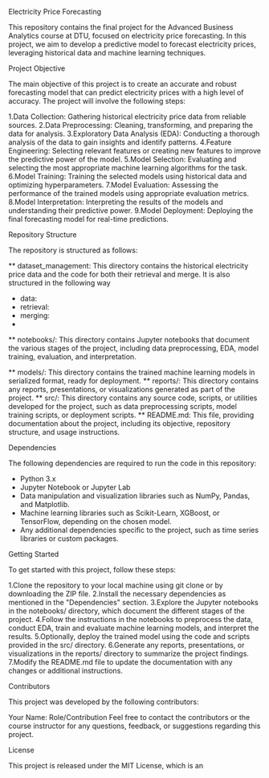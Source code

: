 Electricity Price Forecasting

This repository contains the final project for the Advanced Business Analytics course at DTU, focused on electricity price forecasting. In this project, we aim to develop a predictive model to forecast electricity prices, leveraging historical data and machine learning techniques.

Project Objective

The main objective of this project is to create an accurate and robust forecasting model that can predict electricity prices with a high level of accuracy. The project will involve the following steps:

1.Data Collection: Gathering historical electricity price data from reliable sources.
2.Data Preprocessing: Cleaning, transforming, and preparing the data for analysis.
3.Exploratory Data Analysis (EDA): Conducting a thorough analysis of the data to gain insights and identify patterns.
4.Feature Engineering: Selecting relevant features or creating new features to improve the predictive power of the model.
5.Model Selection: Evaluating and selecting the most appropriate machine learning algorithms for the task.
6.Model Training: Training the selected models using historical data and optimizing hyperparameters.
7.Model Evaluation: Assessing the performance of the trained models using appropriate evaluation metrics.
8.Model Interpretation: Interpreting the results of the models and understanding their predictive power.
9.Model Deployment: Deploying the final forecasting model for real-time predictions.

Repository Structure

The repository is structured as follows:

** dataset_management: This directory contains the historical electricity price data and the code for both their retrieval and merge. 
It is also structured in the following way
* data:
* retrieval:
* merging:
* 

** notebooks/: This directory contains Jupyter notebooks that document the various stages of the project, including data preprocessing, EDA, model training, evaluation, and interpretation.

** models/: This directory contains the trained machine learning models in serialized format, ready for deployment.
** reports/: This directory contains any reports, presentations, or visualizations generated as part of the project.
** src/: This directory contains any source code, scripts, or utilities developed for the project, such as data preprocessing scripts, model training scripts, or deployment scripts.
** README.md: This file, providing documentation about the project, including its objective, repository structure, and usage instructions.

Dependencies

The following dependencies are required to run the code in this repository:

* Python 3.x
* Jupyter Notebook or Jupyter Lab
* Data manipulation and visualization libraries such as NumPy, Pandas, and Matplotlib.
* Machine learning libraries such as Scikit-Learn, XGBoost, or TensorFlow, depending on the chosen model.
* Any additional dependencies specific to the project, such as time series libraries or custom packages.

Getting Started

To get started with this project, follow these steps:

1.Clone the repository to your local machine using git clone or by downloading the ZIP file.
2.Install the necessary dependencies as mentioned in the "Dependencies" section.
3.Explore the Jupyter notebooks in the notebooks/ directory, which document the different stages of the project.
4.Follow the instructions in the notebooks to preprocess the data, conduct EDA, train and evaluate machine learning models, and interpret the results.
5.Optionally, deploy the trained model using the code and scripts provided in the src/ directory.
6.Generate any reports, presentations, or visualizations in the reports/ directory to summarize the project findings.
7.Modify the README.md file to update the documentation with any changes or additional instructions.

Contributors

This project was developed by the following contributors:

Your Name: Role/Contribution
Feel free to contact the contributors or the course instructor for any questions, feedback, or suggestions regarding this project.

License

This project is released under the MIT License, which is an
